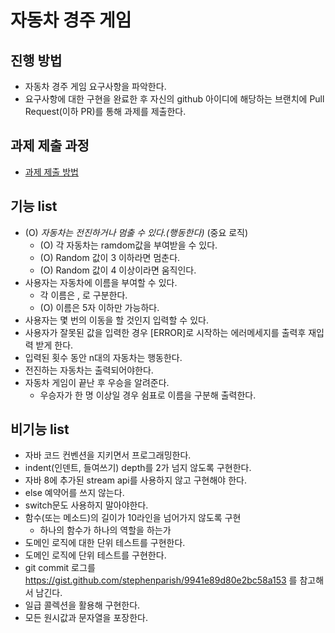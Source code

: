 # 자동차 경주 게임
## 진행 방법
* 자동차 경주 게임 요구사항을 파악한다.
* 요구사항에 대한 구현을 완료한 후 자신의 github 아이디에 해당하는 브랜치에 Pull Request(이하 PR)를 통해 과제를 제출한다.

## 과제 제출 과정
* [과제 제출 방법](https://github.com/next-step/nextstep-docs/tree/master/precourse)

## 기능 list
* (O) *자동차는 전진하거나 멈출 수 있다.(행동한다)* (중요 로직)
  * (O) 각 자동차는 ramdom값을 부여받을 수 있다.
  * (O) Random 값이 3 이하라면 멈춘다.
  * (O) Random 값이 4 이상이라면 움직인다.
* 사용자는 자동차에 이름을 부여할 수 있다.
  * 각 이름은 , 로 구분한다.
  *  (O) 이름은 5자 이하만 가능하다.
* 사용자는 몇 번의 이동을 할 것인지 입력할 수 있다.
* 사용자가 잘못된 값을 입력한 경우 [ERROR]로 시작하는 에러메세지를 출력후 재입력 받게 한다.
* 입력된 횟수 동안 n대의 자동차는 행동한다.
* 전진하는 자동차는 출력되어야한다.
* 자동차 게임이 끝난 후 우승을 알려준다.
  * 우승자가 한 명 이상일 경우 쉼표로 이름을 구분해 출력한다.


## 비기능 list
* 자바 코드 컨벤션을 지키면서 프로그래밍한다.
* indent(인덴트, 들여쓰기) depth를 2가 넘지 않도록 구현한다.
* 자바 8에 추가된 stream api를 사용하지 않고 구현해야 한다.
* else 예약어를 쓰지 않는다.
* switch문도 사용하지 말아야한다.
* 함수(또는 메소드)의 길이가 10라인을 넘어가지 않도록 구현
  * 하나의 함수가 하나의 역할을 하는가
* 도메인 로직에 대한 단위 테스트를 구현한다.
* 도메인 로직에 단위 테스트를 구현한다.
* git commit 로그를 https://gist.github.com/stephenparish/9941e89d80e2bc58a153 를 참고해서 남긴다.
* 일급 콜렉션을 활용해 구현한다.
* 모든 원시값과 문자열을 포장한다.